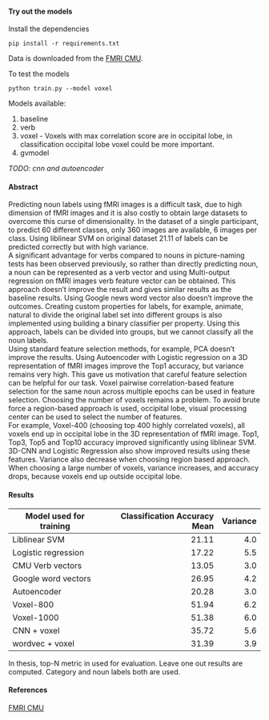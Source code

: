 #### Try out the models

Install the dependencies
```
pip install -r requirements.txt
```

Data is downloaded from the [FMRI CMU](https://www.cs.cmu.edu/afs/cs/project/theo-73/www/science2008/data.html).

To test the models
```
python train.py --model voxel
```

Models available:
1. baseline
2. verb
3. voxel - Voxels with max correlation score are in occipital lobe, in classification occipital lobe voxel could be more important.
4. gvmodel

*TODO: cnn and autoencoder*

#### Abstract

Predicting noun labels using fMRI images is a difficult task, due to high dimension of fMRI images and it is also costly to obtain large datasets to overcome this curse of dimensionality. In the dataset of a single participant, to predict 60 different classes, only 360 images are available, 6 images per class. Using liblinear SVM on original dataset 21.11 of labels can be predicted correctly but with high variance.  
A significant advantage for verbs compared to nouns in picture-naming tests has been observed previously, so rather than directly predicting noun, a noun can be represented as a verb vector and using Multi-output regression on fMRI images verb feature vector can be obtained. This approach doesn’t improve the result and gives similar results as the baseline results. Using Google news word vector also doesn’t improve the outcomes. Creating custom properties for labels, for example, animate, natural to divide the original label set into different groups is also implemented using building a binary classifier per property. Using this approach, labels can be divided into groups, but we cannot classify all the noun labels.  
Using standard feature selection methods, for example, PCA doesn’t improve the results. Using Autoencoder with Logistic regression on a 3D representation of fMRI images improve the Top1 accuracy, but variance remains very high. This gave us motivation that careful feature selection can be helpful for our task. Voxel pairwise correlation-based feature selection for the same noun across multiple epochs can be used in feature selection. Choosing the number of voxels remains a problem. To avoid brute force a region-based approach is used, occipital lobe, visual processing center can be used to select the number of features.  
For example, Voxel-400 (choosing top 400 highly correlated voxels), all voxels end up in occipital lobe in the 3D representation of fMRI image. Top1, Top3, Top5 and Top10 accuracy improved significantly using liblinear SVM. 3D-CNN and Logistic Regression also show improved results using these features. Variance also decrease when choosing region based approach. When choosing a large number of voxels, variance increases, and accuracy drops, because voxels end up outside occipital lobe.

#### Results

| Model used for training  | Classification Accuracy Mean | Variance |
| ------------------------ | ---------------------------: | -------: |
| Liblinear SVM            | 21.11                        | 4.0      |
| Logistic regression      | 17.22                        | 5.5      |
| CMU Verb vectors         | 13.05                        | 3.0      |
| Google word vectors      | 26.95                        | 4.2      |
| Autoencoder              | 20.28                        | 3.0      |
| Voxel-800                | 51.94                        | 6.2      |
| Voxel-1000               | 51.38                        | 6.0      |
| CNN + voxel              | 35.72                        | 5.6      |
| wordvec + voxel          | 31.39                        | 3.9      |

In thesis, top-N metric in used for evaluation. Leave one out results are computed. Category and noun labels both are used.

#### References

[FMRI CMU](https://www.cs.cmu.edu/afs/cs/project/theo-73/www/science2008/data.html)
